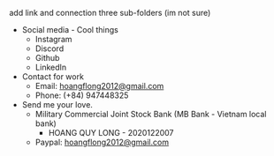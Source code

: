 add link and connection
three sub-folders (im not sure)
- Social media - Cool things
	- Instagram
	- Discord
	- Github
	- LinkedIn
- Contact for work
	- Email: hoangflong2012@gmail.com
	- Phone: (+84) 947448325
- Send me your love.
	- Military Commercial Joint Stock Bank (MB Bank - Vietnam local bank)
		- HOANG QUY LONG - 2020122007
	- Paypal: hoangflong2012@gmail.com